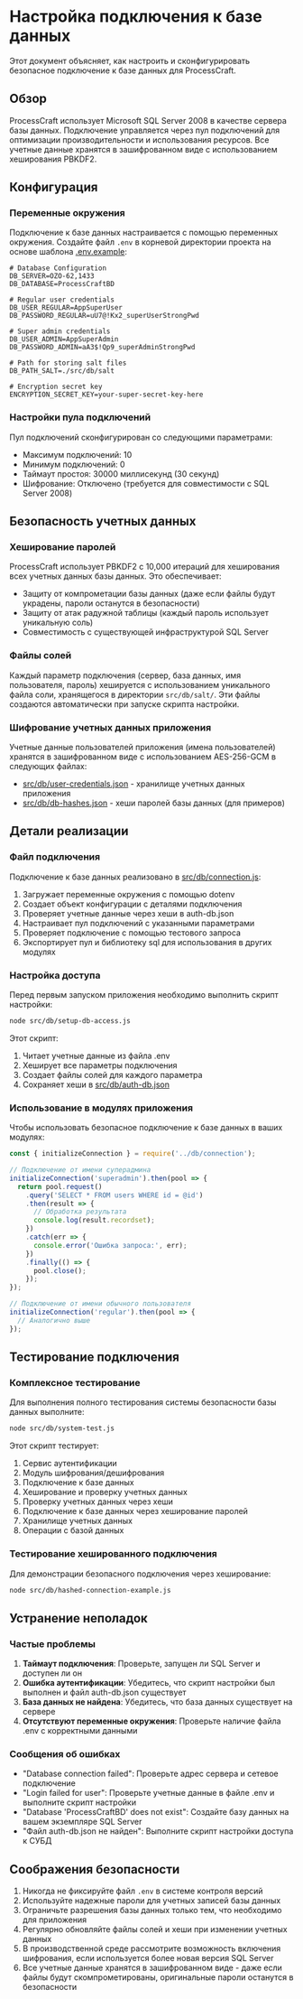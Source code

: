# Настройка подключения к базе данных

Этот документ объясняет, как настроить и сконфигурировать безопасное подключение к базе данных для ProcessCraft.

## Обзор

ProcessCraft использует Microsoft SQL Server 2008 в качестве сервера базы данных. Подключение управляется через пул подключений для оптимизации производительности и использования ресурсов. Все учетные данные хранятся в зашифрованном виде с использованием хеширования PBKDF2.

## Конфигурация

### Переменные окружения

Подключение к базе данных настраивается с помощью переменных окружения. Создайте файл `.env` в корневой директории проекта на основе шаблона [.env.example](file:///c%3A/Users/KodochigovV/Documents/Projects/ProcessCraft/.env.example):

```
# Database Configuration
DB_SERVER=OZO-62,1433
DB_DATABASE=ProcessCraftBD

# Regular user credentials
DB_USER_REGULAR=AppSuperUser
DB_PASSWORD_REGULAR=uU7@!Kx2_superUserStrongPwd

# Super admin credentials
DB_USER_ADMIN=AppSuperAdmin
DB_PASSWORD_ADMIN=aA3$!Qp9_superAdminStrongPwd

# Path for storing salt files
DB_PATH_SALT=./src/db/salt

# Encryption secret key
ENCRYPTION_SECRET_KEY=your-super-secret-key-here
```

### Настройки пула подключений

Пул подключений сконфигурирован со следующими параметрами:
- Максимум подключений: 10
- Минимум подключений: 0
- Таймаут простоя: 30000 миллисекунд (30 секунд)
- Шифрование: Отключено (требуется для совместимости с SQL Server 2008)

## Безопасность учетных данных

### Хеширование паролей

ProcessCraft использует PBKDF2 с 10,000 итераций для хеширования всех учетных данных базы данных. Это обеспечивает:
- Защиту от компрометации базы данных (даже если файлы будут украдены, пароли останутся в безопасности)
- Защиту от атак радужной таблицы (каждый пароль использует уникальную соль)
- Совместимость с существующей инфраструктурой SQL Server

### Файлы солей

Каждый параметр подключения (сервер, база данных, имя пользователя, пароль) хешируется с использованием уникального файла соли, хранящегося в директории `src/db/salt/`. Эти файлы создаются автоматически при запуске скрипта настройки.

### Шифрование учетных данных приложения

Учетные данные пользователей приложения (имена пользователей) хранятся в зашифрованном виде с использованием AES-256-GCM в следующих файлах:
- [src/db/user-credentials.json](file:///c%3A/Users/KodochigovV/Documents/Projects/ProcessCraft/src/db/user-credentials.json) - хранилище учетных данных приложения
- [src/db/db-hashes.json](file:///c%3A/Users/KodochigovV/Documents/Projects/ProcessCraft/src/db/db-hashes.json) - хеши паролей базы данных (для примеров)

## Детали реализации

### Файл подключения

Подключение к базе данных реализовано в [src/db/connection.js](file:///c%3A/Users/KodochigovV/Documents/Projects/ProcessCraft/src/db/connection.js):

1. Загружает переменные окружения с помощью dotenv
2. Создает объект конфигурации с деталями подключения
3. Проверяет учетные данные через хеши в auth-db.json
4. Настраивает пул подключений с указанными параметрами
5. Проверяет подключение с помощью тестового запроса
6. Экспортирует пул и библиотеку sql для использования в других модулях

### Настройка доступа

Перед первым запуском приложения необходимо выполнить скрипт настройки:

```bash
node src/db/setup-db-access.js
```

Этот скрипт:
1. Читает учетные данные из файла .env
2. Хеширует все параметры подключения
3. Создает файлы солей для каждого параметра
4. Сохраняет хеши в [src/db/auth-db.json](file:///c%3A/Users/KodochigovV/Documents/Projects/ProcessCraft/src/db/auth-db.json)

### Использование в модулях приложения

Чтобы использовать безопасное подключение к базе данных в ваших модулях:

```javascript
const { initializeConnection } = require('../db/connection');

// Подключение от имени суперадмина
initializeConnection('superadmin').then(pool => {
  return pool.request()
    .query('SELECT * FROM users WHERE id = @id')
    .then(result => {
      // Обработка результата
      console.log(result.recordset);
    })
    .catch(err => {
      console.error('Ошибка запроса:', err);
    })
    .finally(() => {
      pool.close();
    });
});

// Подключение от имени обычного пользователя
initializeConnection('regular').then(pool => {
  // Аналогично выше
});
```

## Тестирование подключения

### Комплексное тестирование

Для выполнения полного тестирования системы безопасности базы данных выполните:

```bash
node src/db/system-test.js
```

Этот скрипт тестирует:
1. Сервис аутентификации
2. Модуль шифрования/дешифрования
3. Подключение к базе данных
4. Хеширование и проверку учетных данных
5. Проверку учетных данных через хеши
6. Подключение к базе данных через хеширование паролей
7. Хранилище учетных данных
8. Операции с базой данных

### Тестирование хешированного подключения

Для демонстрации безопасного подключения через хеширование:

```bash
node src/db/hashed-connection-example.js
```

## Устранение неполадок

### Частые проблемы

1. **Таймаут подключения**: Проверьте, запущен ли SQL Server и доступен ли он
2. **Ошибка аутентификации**: Убедитесь, что скрипт настройки был выполнен и файл auth-db.json существует
3. **База данных не найдена**: Убедитесь, что база данных существует на сервере
4. **Отсутствуют переменные окружения**: Проверьте наличие файла .env с корректными данными

### Сообщения об ошибках

- "Database connection failed": Проверьте адрес сервера и сетевое подключение
- "Login failed for user": Проверьте учетные данные в файле .env и выполните скрипт настройки
- "Database 'ProcessCraftBD' does not exist": Создайте базу данных на вашем экземпляре SQL Server
- "Файл auth-db.json не найден": Выполните скрипт настройки доступа к СУБД

## Соображения безопасности

1. Никогда не фиксируйте файл `.env` в системе контроля версий
2. Используйте надежные пароли для учетных записей базы данных
3. Ограничьте разрешения базы данных только тем, что необходимо для приложения
4. Регулярно обновляйте файлы солей и хеши при изменении учетных данных
5. В производственной среде рассмотрите возможность включения шифрования, если используется более новая версия SQL Server
6. Все учетные данные хранятся в зашифрованном виде - даже если файлы будут скомпрометированы, оригинальные пароли останутся в безопасности